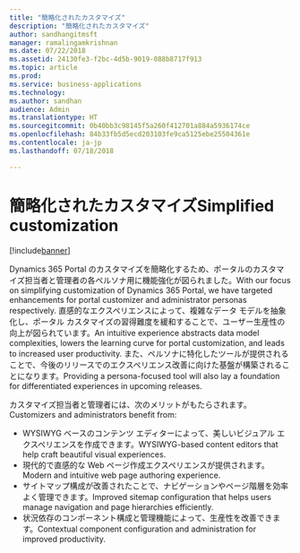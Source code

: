 ```yaml
---
title: "簡略化されたカスタマイズ"
description: "簡略化されたカスタマイズ"
author: sandhangitmsft
manager: ramalingamkrishnan
ms.date: 07/22/2018
ms.assetid: 24130fe3-f2bc-4d5b-9019-088b8717f913
ms.topic: article
ms.prod: 
ms.service: business-applications
ms.technology: 
ms.author: sandhan
audience: Admin
ms.translationtype: HT
ms.sourcegitcommit: 0b40bb3c98145f5a260f412701a884a5936174ce
ms.openlocfilehash: 84b33fb5d5ecd203103fe9ca5125ebe25504361e
ms.contentlocale: ja-jp
ms.lasthandoff: 07/18/2018

---
```

#  <a name="simplified-customization"></a><span data-ttu-id="fa4ff-103">簡略化されたカスタマイズ</span><span class="sxs-lookup"><span data-stu-id="fa4ff-103">Simplified customization</span></span>

[!include[banner](../../../includes/banner.md)]


<span data-ttu-id="fa4ff-104">Dynamics 365 Portal のカスタマイズを簡略化するため、ポータルのカスタマイズ担当者と管理者の各ペルソナ用に機能強化が図られました。</span><span class="sxs-lookup"><span data-stu-id="fa4ff-104">With our focus on simplifying customization of Dynamics 365 Portal, we have targeted enhancements for portal customizer and administrator personas respectively.</span></span> <span data-ttu-id="fa4ff-105">直感的なエクスペリエンスによって、複雑なデータ モデルを抽象化し、ポータル カスタマイズの習得難度を緩和することで、ユーザー生産性の向上が図られています。</span><span class="sxs-lookup"><span data-stu-id="fa4ff-105">An intuitive experience abstracts data model complexities, lowers the learning curve for portal customization, and leads to increased user productivity.</span></span> <span data-ttu-id="fa4ff-106">また、ペルソナに特化したツールが提供されることで、今後のリリースでのエクスペリエンス改善に向けた基盤が構築されることになります。</span><span class="sxs-lookup"><span data-stu-id="fa4ff-106">Providing a persona-focused tool will also lay a foundation for differentiated experiences in upcoming releases.</span></span>

<span data-ttu-id="fa4ff-107">カスタマイズ担当者と管理者には、次のメリットがもたらされます。</span><span class="sxs-lookup"><span data-stu-id="fa4ff-107">Customizers and administrators benefit from:</span></span>

- <span data-ttu-id="fa4ff-108">WYSIWYG ベースのコンテンツ エディターによって、美しいビジュアル エクスペリエンスを作成できます。</span><span class="sxs-lookup"><span data-stu-id="fa4ff-108">WYSIWYG-based content editors that help craft beautiful visual experiences.</span></span>  
- <span data-ttu-id="fa4ff-109">現代的で直感的な Web ページ作成エクスペリエンスが提供されます。</span><span class="sxs-lookup"><span data-stu-id="fa4ff-109">Modern and intuitive web page authoring experience.</span></span>
- <span data-ttu-id="fa4ff-110">サイトマップ構成が改善されたことで、ナビゲーションやページ階層を効率よく管理できます。</span><span class="sxs-lookup"><span data-stu-id="fa4ff-110">Improved sitemap configuration that helps users manage navigation and page hierarchies efficiently.</span></span>    
- <span data-ttu-id="fa4ff-111">状況依存のコンポーネント構成と管理機能によって、生産性を改善できます。</span><span class="sxs-lookup"><span data-stu-id="fa4ff-111">Contextual component configuration and administration for improved productivity.</span></span>

<!--
### Who uses this feature
This feature is intended for users who customize and manage portals.
## Status
### Development status
In development
#### Target timeframe
October 2018 or later
### Availability
Cloud
### Regional availability
Global
-->


